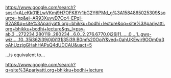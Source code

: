 
https://www.google.com/search?sxsrf=ALeKk01ELwVKmj9H7OFK8Yr1bG2Y6PMd_g%3A1584865025309&source=hp&ei=AR93XuvvD7Oc4-EPqI-B2A8&q=site%3Apariyatti.org+bhikku+bodhi+lecture&oq=site%3Apariyatti.org+bhikku+bodhi+lecture&gs_l=psy-ab.3...272234.280119..280234...6.0..2.276.6770.0j26j11......0....1..gws-wiz.....10..35i362i39j0j0i131j35i39.B0mfs20OoiY&ved=0ahUKEwir9OOm0q3oAhUzzjgGHahHAPsQ4dUDCAU&uact=5

...is equivalent to...

https://www.google.com/search?q=site%3Apariyatti.org+bhikku+bodhi+lecture
